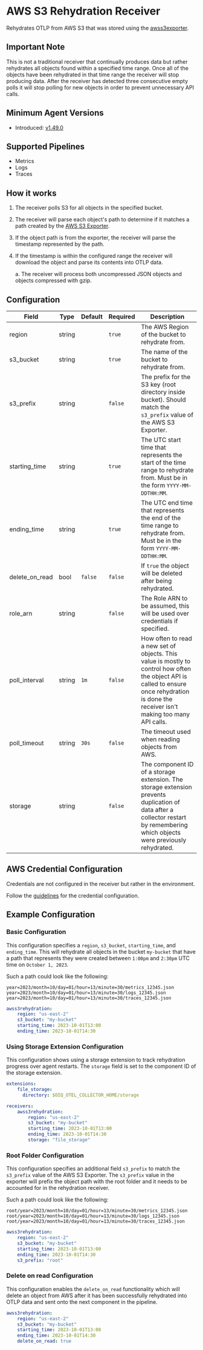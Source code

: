 # AWS S3 Rehydration Receiver
Rehydrates OTLP from AWS S3 that was stored using the [awss3exporter](https://github.com/open-telemetry/opentelemetry-collector-contrib/blob/v0.98.0/exporter/awss3exporter/README.md).

## Important Note
This is not a traditional receiver that continually produces data but rather rehydrates all objects found within a specified time range. Once all of the objects have been rehydrated in that time range the receiver will stop producing data. After the receiver has detected three consecutive empty polls it will stop polling for new objects in order to prevent unnecessary API calls.

## Minimum Agent Versions
- Introduced: [v1.49.0](https://github.com/observIQ/bindplane-agent/releases/tag/v1.49.0)

## Supported Pipelines
- Metrics
- Logs
- Traces

## How it works
1. The receiver polls S3 for all objects in the specified bucket.
2. The receiver will parse each object's path to determine if it matches a path created by the [AWS S3 Exporter](https://github.com/open-telemetry/opentelemetry-collector-contrib/blob/v0.98.0/exporter/awss3exporter/README.md#example-configuration).
3. If the object path is from the exporter, the receiver will parse the timestamp represented by the path.
4. If the timestamp is within the configured range the receiver will download the object and parse its contents into OTLP data.

    a. The receiver will process both uncompressed JSON objects and objects compressed with gzip.

## Configuration
| Field              | Type      | Default          | Required | Description                                                                                                                                                                            |
|--------------------|-----------|------------------|----------|----------------------------------------------------------------------------------------------------------------------------------------------------------------------------------------|
| region             |  string   |                  | `true`   | The AWS Region of the bucket to rehydrate from.                                                         |
| s3_bucket          |  string   |                  | `true`   | The name of the bucket to rehydrate from.                                                                                                                                           |
| s3_prefix          |  string   |                  | `false`  | The prefix for the S3 key (root directory inside bucket). Should match the `s3_prefix` value of the AWS S3 Exporter.                                                                          |
| starting_time      |  string   |                  | `true `  | The UTC start time that represents the start of the time range to rehydrate from. Must be in the form `YYYY-MM-DDTHH:MM`.                                                              |
| ending_time        |  string   |                  | `true `  | The UTC end time that represents the end of the time range to rehydrate from. Must be in the form `YYYY-MM-DDTHH:MM`.                                                                  |
| delete_on_read     |  bool     | `false`          | `false ` | If `true` the object will be deleted after being rehydrated.                                                                                                                             |
| role_arn           |  string   |                  | `false ` | The Role ARN to be assumed, this will be used over credentials if specified.                                                                                                                             |
| poll_interval      |  string   | `1m`             | `false ` | How often to read a new set of objects. This value is mostly to control how often the object API is called to ensure once rehydration is done the receiver isn't making too many API calls. |
| poll_timeout       |  string   | `30s`            | `false ` | The timeout used when reading objects from AWS. |
| storage            |  string   |                  | `false ` | The component ID of a storage extension. The storage extension prevents duplication of data after a collector restart by remembering which objects were previously rehydrated.           |

## AWS Credential Configuration

Credentials are not configured in the receiver but rather in the environment.

Follow the [guidelines](https://aws.github.io/aws-sdk-go-v2/docs/configuring-sdk/#specifying-credentials) for the
credential configuration.

## Example Configuration

### Basic Configuration

This configuration specifies a `region`, `s3_bucket`, `starting_time`, and `ending_time`. 
This will rehydrate all objects in the bucket `my-bucket` that have a path that represents they were created between `1:00pm` and `2:30pm` UTC time on `October 1, 2023`.

Such a path could look like the following:
```
year=2023/month=10/day=01/hour=13/minute=30/metrics_12345.json
year=2023/month=10/day=01/hour=13/minute=30/logs_12345.json
year=2023/month=10/day=01/hour=13/minute=30/traces_12345.json
```

```yaml
awss3rehydration:
    region: "us-east-2"
    s3_bucket: "my-bucket"
    starting_time: 2023-10-01T13:00
    ending_time: 2023-10-01T14:30
```

### Using Storage Extension Configuration

This configuration shows using a storage extension to track rehydration progress over agent restarts. The `storage` field is set to the component ID of the storage extension.


```yaml
extensions:
    file_storage:
      directory: $OIQ_OTEL_COLLECTOR_HOME/storage

receivers:
    awss3rehydration:
        region: "us-east-2"
        s3_bucket: "my-bucket"
        starting_time: 2023-10-01T13:00
        ending_time: 2023-10-01T14:30
        storage: "file_storage"
```

### Root Folder Configuration

This configuration specifies an additional field `s3_prefix` to match the `s3_prefix` value of the AWS S3 Exporter. 
The `s3_prefix` value in the exporter will prefix the object path with the root folder and it needs to be accounted for in the rehydration receiver.

Such a path could look like the following:
```
root/year=2023/month=10/day=01/hour=13/minute=30/metrics_12345.json
root/year=2023/month=10/day=01/hour=13/minute=30/logs_12345.json
root/year=2023/month=10/day=01/hour=13/minute=30/traces_12345.json
```

```yaml
awss3rehydration:
    region: "us-east-2"
    s3_bucket: "my-bucket"
    starting_time: 2023-10-01T13:00
    ending_time: 2023-10-01T14:30
    s3_prefix: "root"
```

### Delete on read Configuration

This configuration enables the `delete_on_read` functionality which will delete an object from AWS after it has been successfully rehydrated into OTLP data and sent onto the next component in the pipeline. 

```yaml
awss3rehydration:
    region: "us-east-2"
    s3_bucket: "my-bucket"
    starting_time: 2023-10-01T13:00
    ending_time: 2023-10-01T14:30
    delete_on_read: true
```
